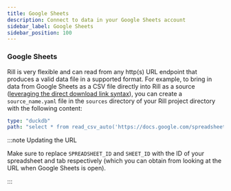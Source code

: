 ```yaml
---
title: Google Sheets
description: Connect to data in your Google Sheets account
sidebar_label: Google Sheets
sidebar_position: 100
---
```



### Google Sheets

Rill is very flexible and can read from any http(s) URL endpoint that produces a valid data file in a supported format. For example, to bring in data from Google Sheets as a CSV file directly into Rill as a source ([leveraging the direct download link syntax](https://www.highviewapps.com/blog/how-to-create-a-csv-or-excel-direct-download-link-in-google-sheets/)), you can create a `source_name.yaml` file in the `sources` directory of your Rill project directory with the following content:

```yaml
type: "duckdb"
path: "select * from read_csv_auto('https://docs.google.com/spreadsheets/d/<SPREADSHEET_ID>/export?format=csv&gid=<SHEET_ID>', normalize_names=True)"
```

:::note Updating the URL

Make sure to replace `SPREADSHEET_ID` and `SHEET_ID` with the ID of your spreadsheet and tab respectively (which you can obtain from looking at the URL when Google Sheets is open).

:::